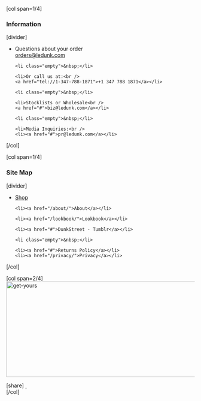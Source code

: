 [col span=1/4]
<h3 class="widget-title">Information</h3>
[divider]

<ul>
	<li>Questions about your order<br />
	<a href="#">orders@ledunk.com</a></li>

	<li class="empty">&nbsp;</li>

	<li>Or call us at:<br />
	<a href="tel://1-347-788-1871">+1 347 788 1871</a></li>

	<li class="empty">&nbsp;</li>

	<li>Stocklists or Wholesale<br />
	<a href="#">biz@ledunk.com</a></li>

	<li class="empty">&nbsp;</li>

	<li>Media Inquiries:<br />
	<li><a href="#">pr@ledunk.com</a></li>
</ul>



[/col]

[col span=1/4]
<div class="text_widget">
<h3 class="widget-title">Site Map</h3>
[divider]
<ul>
	<li><a href="/shop/">Shop</a></li>

	<li><a href="/about/">About</a></li>

	<li><a href="/lookbook/">Lookbook</a></li>

	<li><a href="#">DunkStreet - Tumblr</a></li>

	<li class="empty">&nbsp;</li>

	<li><a href="#">Returns Policy</a></li>
	<li><a href="/privacy/">Privacy</a></li>
</ul>

</div>


[/col]

[col span=2/4]
<img src="http://dunk.site/wp-content/uploads/2013/08/get-yours.png" alt="get-yours" width="526" height="255" class="get-yours hide-for-small" />
<div class="logocont">
[share]
<a href="/shop/?bottomlogo" class="tennis">&nbsp;</a>
</div>
[/col]

